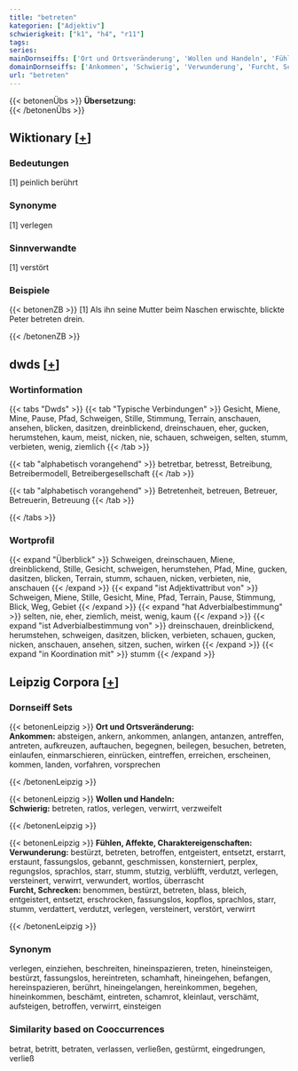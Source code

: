 ```yaml
---
title: "betreten"
kategorien: ["Adjektiv"]
schwierigkeit: ["k1", "h4", "r11"]
tags:
series:
mainDornseiffs: ['Ort und Ortsveränderung', 'Wollen und Handeln', 'Fühlen, Affekte, Charaktereigenschaften']
domainDornseiffs: ['Ankommen', 'Schwierig', 'Verwunderung', 'Furcht, Schrecken']
url: "betreten"
---
```


{{< betonenÜbs >}}
**Übersetzung:**  
{{< /betonenÜbs >}}

## Wiktionary [[+](https://de.wiktionary.org/wiki/betreten)]

### Bedeutungen
[1] peinlich berührt  

### Synonyme
[1] verlegen  

### Sinnverwandte
[1] verstört  

### Beispiele
{{< betonenZB >}}
[1] Als ihn seine Mutter beim Naschen erwischte, blickte Peter betreten drein.  

{{< /betonenZB >}}


## dwds [[+](https://www.dwds.de/wb/betreten)]

### Wortinformation
{{< tabs "Dwds" >}}
{{< tab "Typische Verbindungen" >}}
Gesicht, Miene, Mine, Pause, Pfad, Schweigen, Stille, Stimmung, Terrain, anschauen, ansehen, blicken, dasitzen, dreinblickend, dreinschauen, eher, gucken, herumstehen, kaum, meist, nicken, nie, schauen, schweigen, selten, stumm, verbieten, wenig, ziemlich
{{< /tab >}}

{{< tab "alphabetisch vorangehend" >}}
betretbar, betresst, Betreibung, Betreibermodell, Betreibergesellschaft
{{< /tab >}}

{{< tab "alphabetisch vorangehend" >}}
Betretenheit, betreuen, Betreuer, Betreuerin, Betreuung
{{< /tab >}}

{{< /tabs >}}

### Wortprofil
{{< expand "Überblick" >}} Schweigen, dreinschauen, Miene, dreinblickend, Stille, Gesicht, schweigen, herumstehen, Pfad, Mine, gucken, dasitzen, blicken, Terrain, stumm, schauen, nicken, verbieten, nie, anschauen {{< /expand >}}
{{< expand "ist Adjektivattribut von" >}} Schweigen, Miene, Stille, Gesicht, Mine, Pfad, Terrain, Pause, Stimmung, Blick, Weg, Gebiet {{< /expand >}}
{{< expand "hat Adverbialbestimmung" >}} selten, nie, eher, ziemlich, meist, wenig, kaum {{< /expand >}}
{{< expand "ist Adverbialbestimmung von" >}} dreinschauen, dreinblickend, herumstehen, schweigen, dasitzen, blicken, verbieten, schauen, gucken, nicken, anschauen, ansehen, sitzen, suchen, wirken {{< /expand >}}
{{< expand "in Koordination mit" >}} stumm {{< /expand >}}

## Leipzig Corpora [[+](https://corpora.uni-leipzig.de/en/res?word=betreten&corpusId=deu_newscrawl-public_2018)]

### Dornseiff Sets
{{< betonenLeipzig >}}
**Ort und Ortsveränderung:**  
**Ankommen:** absteigen, ankern, ankommen, anlangen, antanzen, antreffen, antreten, aufkreuzen, auftauchen, begegnen, beilegen, besuchen, betreten, einlaufen, einmarschieren, einrücken, eintreffen, erreichen, erscheinen, kommen, landen, vorfahren, vorsprechen  

{{< /betonenLeipzig >}}


{{< betonenLeipzig >}}
**Wollen und Handeln:**  
**Schwierig:** betreten, ratlos, verlegen, verwirrt, verzweifelt  

{{< /betonenLeipzig >}}


{{< betonenLeipzig >}}
**Fühlen, Affekte, Charaktereigenschaften:**  
**Verwunderung:** bestürzt, betreten, betroffen, entgeistert, entsetzt, erstarrt, erstaunt, fassungslos, gebannt, geschmissen, konsterniert, perplex, regungslos, sprachlos, starr, stumm, stutzig, verblüfft, verdutzt, verlegen, versteinert, verwirrt, verwundert, wortlos, überrascht  
**Furcht, Schrecken:** benommen, bestürzt, betreten, blass, bleich, entgeistert, entsetzt, erschrocken, fassungslos, kopflos, sprachlos, starr, stumm, verdattert, verdutzt, verlegen, versteinert, verstört, verwirrt  

{{< /betonenLeipzig >}}

### Synonym
verlegen, einziehen, beschreiten, hineinspazieren, treten, hineinsteigen, bestürzt, fassungslos, hereintreten, schamhaft, hineingehen, befangen, hereinspazieren, berührt, hineingelangen, hereinkommen, begehen, hineinkommen, beschämt, eintreten, schamrot, kleinlaut, verschämt, aufsteigen, betroffen, verwirrt, einsteigen


### Similarity based on Cooccurrences
betrat, betritt, betraten, verlassen, verließen, gestürmt, eingedrungen, verließ

